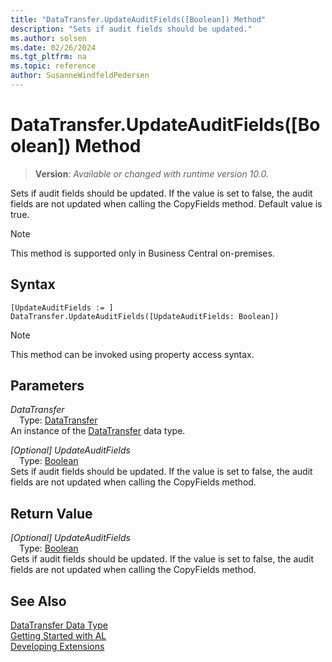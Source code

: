 ```yaml
---
title: "DataTransfer.UpdateAuditFields([Boolean]) Method"
description: "Sets if audit fields should be updated."
ms.author: solsen
ms.date: 02/26/2024
ms.tgt_pltfrm: na
ms.topic: reference
author: SusanneWindfeldPedersen
---
```

[//]: # (START>DO_NOT_EDIT)
[//]: # (IMPORTANT:Do not edit any of the content between here and the END>DO_NOT_EDIT.)
[//]: # (Any modifications should be made in the .xml files in the ModernDev repo.)
# DataTransfer.UpdateAuditFields([Boolean]) Method
> **Version**: _Available or changed with runtime version 10.0._

Sets if audit fields should be updated. If the value is set to false, the audit fields are not updated when calling the CopyFields method. Default value is true.

> [!NOTE]
> This method is supported only in Business Central on-premises.

## Syntax
```AL
[UpdateAuditFields := ]  DataTransfer.UpdateAuditFields([UpdateAuditFields: Boolean])
```
> [!NOTE]
> This method can be invoked using property access syntax.
## Parameters
*DataTransfer*  
&emsp;Type: [DataTransfer](datatransfer-data-type.md)  
An instance of the [DataTransfer](datatransfer-data-type.md) data type.  

*[Optional] UpdateAuditFields*  
&emsp;Type: [Boolean](../boolean/boolean-data-type.md)  
Sets if audit fields should be updated. If the value is set to false, the audit fields are not updated when calling the CopyFields method.  


## Return Value
*[Optional] UpdateAuditFields*  
&emsp;Type: [Boolean](../boolean/boolean-data-type.md)  
Gets if audit fields should be updated. If the value is set to false, the audit fields are not updated when calling the CopyFields method.


[//]: # (IMPORTANT: END>DO_NOT_EDIT)
## See Also
[DataTransfer Data Type](datatransfer-data-type.md)  
[Getting Started with AL](../../devenv-get-started.md)  
[Developing Extensions](../../devenv-dev-overview.md)